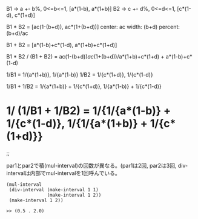 
B1 -> a +- b%, 0<=b<=1, [a*(1-b), a*(1+b)]
B2 -> c +- d%, 0<=d<=1, [c*(1-d), c*(1+d)]


B1 * B2 = [ac(1-(b+d)), ac*(1+(b+d))]
center:  ac
width: (b+d)
percent: (b+d)/ac


B1 + B2 = [a*(1-b)+c*(1-d), a*(1+b)+c*(1+d)]


B1 * B2 / (B1 + B2) =  ac(1-(b+d))*ac*(1+(b+d))/a*(1+b)+c*(1+d) + a*(1-b)+c*(1-d)

1/B1 = 1/{a*(1+b)}, 1/{a*(1-b)}
1/B2 = 1/{c*(1+d)}, 1/{c*(1-d)}

1/B1 + 1/B2 = 1/{a*(1+b)} + 1/{c*(1+d)}, 1/{a*(1-b)} + 1/{c*(1-d)}

1/ (1/B1 + 1/B2) = 1/{1/{a*(1-b)} + 1/{c*(1-d)}, 1/{1/{a*(1+b)} + 1/{c*(1+d)}}
= 
;;

par1とpar2で積(mul-interval)の回数が異なる。(par1は2回, par2は3回, div-intervalは内部でmul-intervalを1回呼んでいる。

```
(mul-interval
 (div-interval (make-interval 1 1)
               (make-interval 1 2))
 (make-interval 1 2))

>> (0.5 . 2.0)
```
